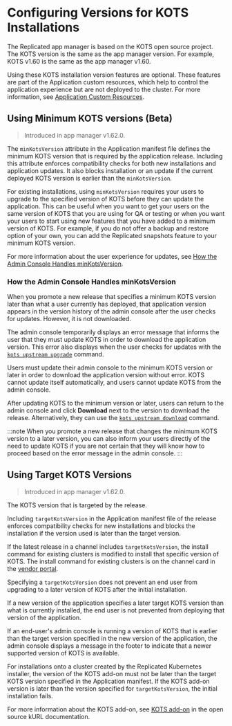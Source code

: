 # Configuring Versions for KOTS Installations

The Replicated app manager is based on the KOTS open source project. The KOTS version is the same as the app manager version. For example, KOTS v1.60 is the same as the app manager v1.60.

Using these KOTS installation version features are optional. These features are part of the Application custom resources, which help to control the application experience but are not deployed to the cluster. For more information, see [Application Custom Resources](../reference/custom-resource-application).

## Using Minimum KOTS versions (Beta)

>Introduced in app manager v1.62.0.

The `minKotsVersion` attribute in the Application manifest file defines the minimum KOTS version that is required by the application release. Including this attribute enforces compatibility checks for both new installations and application updates. It also blocks installation or an update if the current deployed KOTS version is earlier than the `minKotsVersion`.

For existing installations, using `minKotsVersion` requires your users to upgrade to the specified version of KOTS before they can update the application. This can be useful when you want to get your users on the same version of KOTS that you are using for QA or testing or when you want your users to start using new features that you have added to a minimum version of KOTS. For example, if you do not offer a backup and restore option of your own, you can add the Replicated snapshots feature to your minimum KOTS version.

For more information about the user experience for updates, see [How the Admin Console Handles minKotsVersion](#how-the-admin-console-handles-minkotsversion).

### How the Admin Console Handles minKotsVersion

When you promote a new release that specifies a minimum KOTS version later than what a user currently has deployed, that application version appears in the version history of the admin console after the user checks for updates. However, it is not downloaded.

The admin console temporarily displays an error message that informs the user that they must update KOTS in order to download the application version. This error also displays when the user checks for updates with the [`kots upstream upgrade`](kots-cli-upstream-upgrade) command.

Users must update their admin console to the minimum KOTS version or later in order to download the application version without error. KOTS cannot update itself automatically, and users cannot update KOTS from the admin console.

After updating KOTS to the minimum version or later, users can return to the admin console and click **Download** next to the version to download the release. Alternatively, they can use the [`kots upstream download`](kots-cli-upstream-download) command.

:::note
When you promote a new release that changes the minimum KOTS version to a later version, you can also inform your users directly of the need to update KOTS if you are not certain that they will know how to proceed based on the error message in the admin console.
:::

## Using Target KOTS Versions

>Introduced in app manager v1.62.0.

The KOTS version that is targeted by the release.


Including `targetKotsVersion` in the Application manifest file of the release enforces compatibility checks for new installations and blocks the installation if the version used is later than the target version.

If the latest release in a channel includes `targetKotsVersion`, the install command for existing clusters is modified to install that specific version of KOTS. The install command for existing clusters is on the channel card in the [vendor portal](https://vendor.replicated.com).

Specifying a `targetKotsVersion` does not prevent an end user from upgrading to a later version of KOTS after the initial installation.

If a new version of the application specifies a later target KOTS version than what is currently installed, the end user is not prevented from deploying that version of the application.

If an end-user's admin console is running a version of KOTS that is earlier than the target version specified in the new version of the application, the admin console displays a message in the footer to indicate that a newer supported version of KOTS is available.

For installations onto a cluster created by the Replicated Kubernetes installer, the version of the KOTS add-on must not be later than the target KOTS version specified in the Application manifest. If the KOTS add-on version is later than the version specified for `targetKotsVersion`, the initial installation fails.

For more information about the KOTS add-on, see [KOTS add-on](https://kurl.sh/docs/add-ons/kotsadm) in the open source kURL documentation.
